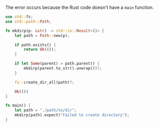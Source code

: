 The error occurs because the Rust code doesn't have a `main` function.

```rust
use std::fs;
use std::path::Path;

fn mkdirp(p: &str) -> std::io::Result<()> {
    let path = Path::new(p);

    if path.exists() {
        return Ok(());
    }

    if let Some(parent) = path.parent() {
        mkdirp(parent.to_str().unwrap())?;
    }

    fs::create_dir_all(path)?;

    Ok(())
}

fn main() {
    let path = "./path/to/dir";
    mkdirp(path).expect("Failed to create directory");
}
```
